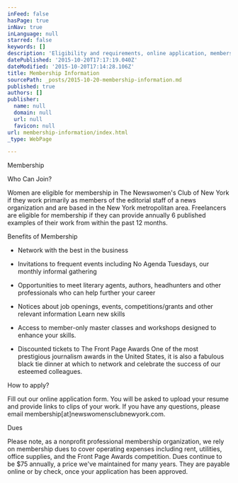 ```yaml
---
inFeed: false
hasPage: true
inNav: true
inLanguage: null
starred: false
keywords: []
description: 'Eligibility and requirements, online application, membership benefits, and dues info'
datePublished: '2015-10-20T17:17:19.040Z'
dateModified: '2015-10-20T17:14:28.106Z'
title: Membership Information
sourcePath: _posts/2015-10-20-membership-information.md
published: true
authors: []
publisher:
  name: null
  domain: null
  url: null
  favicon: null
url: membership-information/index.html
_type: WebPage

---
```

Membership

Who Can Join? 

Women are eligible for membership in The Newswomen's Club of New York if they work primarily as members of the editorial staff of a news organization and are based in the New York metropolitan area. Freelancers are eligible for membership if they can provide annually 6 published examples of their work from within the past 12 months. 

Benefits of Membership 

- Network with the best in the business 

-  Invitations to frequent events including No Agenda Tuesdays, our monthly informal gathering 

- Opportunities to meet literary agents, authors, headhunters and other professionals who can help further your career 

- Notices about job openings, events, competitions/grants and other relevant information
Learn new skills

- Access to member-only master classes and workshops designed to enhance your skills. 

-  Discounted tickets to The Front Page Awards
One of the most prestigious journalism awards in the United States, it is also a fabulous black tie dinner at which to network and celebrate the success of our esteemed colleagues. 

How to apply? 

Fill out our online application form.
You will be asked to upload your resume and provide links to clips of your work.
If you have any questions, please email membership\[at\]newswomensclubnewyork.com. 

Dues 

Please note, as a nonprofit professional membership organization, we rely on membership dues to cover operating expenses including rent, utilities, office supplies, and the Front Page Awards competition. Dues continue to be $75 annually, a price we've maintained for many years. They are payable online or by check, once your application has been approved.